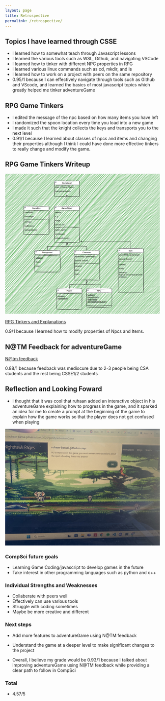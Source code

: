 ```yaml
---
layout: page
title: Retrospective
permalink: /retrospective/
---
```


## Topics I have learned through CSSE

- I learned how to somewhat teach through Javascript lessons
- I learned the various tools such as WSL, Github, and navigating VSCode
- I learned how to tinker with different NPC properties in RPG
- I learned various linux commands such as cd, mkdir, and ls
- I learned how to work on a project with peers on the same repository
- 0.95/1 because I can effectively navigate through tools such as Github and VScode, and learned the basics of most javascript topics which greatly helped me tinker adventureGame
  
## RPG Game Tinkers

- I edited the message of the npc based on how many items you have left
- I randomized the spoon location every time you load into a new game
- I made it such that the knight collects the keys and transports you to the next level
- 0.91/1 because I learned about classes of npcs and items and changing their properties although I think I could have done more effective tinkers to really change and modify the game.
  
## RPG Game Tinkers Writeup

![RPG Plan](../images/about/rpgplan.png)

[RPG Tinkers and Explanations](https://pratheepnatarajan.github.io/pratheep_blog/csse/tinkers)

0.9/1 because I learned how to modify properties of Npcs and Items.

## N@TM Feedback for adventureGame

[N@tm feedback](https://docs.google.com/spreadsheets/d/1N3RdE7u8FmrMy4YJqBgZ6blaRfVy86lxbnwm_hsW23s/edit?gid=1486593086#gid=1486593086)

0.88/1 because feedback was mediocure due to 2-3 people being CSA students and the rest being CSSE1/2 students

## Reflection and Looking Foward

- I thought that it was cool that ruhaan added an interactive object in his adventureGame explaining how to progress in the game, and it sparked an idea for me to create a prompt at the beginning of the game to explain how the game works so that the player does not get confused when playing
  
![Ruhaan PRoject](../images/about/ruhaangame.jpg)
### CompSci future goals

- Learning Game Coding/javascript to develop games in the future
- Take interest in other programming languages such as python and c++

### Individual Strengths and Weaknesses

- Collaberate with peers well
- Effectively can use various tools
- Struggle with coding sometimes
- Maybe be more creative and different
  
### Next steps

- Add more features to adventureGame using N@TM feedback
- Understand the game at a deeper level to make significant changes to the project

- Overall, I believe my grade would be 0.93/1 because I talked about improving adventureGame using N@TM feedback while providing a clear path to follow in CompSci
  
### Total

- 4.57/5